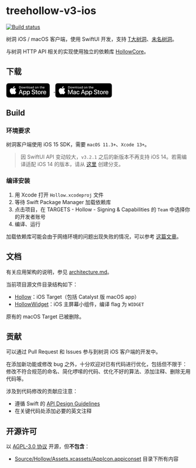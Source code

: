 # treehollow-v3-ios

[![Build status](https://build.appcenter.ms/v0.1/apps/ecb32276-29a0-4925-a8aa-f46d00effd10/branches/main/badge)](https://appcenter.ms)

树洞 iOS / macOS 客户端，使用 SwiftUI 开发，支持 [T大树洞](https://thuhole.com)、[未名树洞](https://www.pkuhollow.com)。

与树洞 HTTP API 相关的实现使用独立的依赖库 [HollowCore](https://github.com/liang2kl/HollowCore)。

## 下载

<a href='https://apps.apple.com/cn/app/treehollow/id1556835658'>
    <img align="center" height=40px src='Documentation/Assets/app_store_ios.svg' style="padding-right: 10px"/>
</a>
<a href='https://apps.apple.com/cn/app/treehollow/id1556835658'>
    <img align="center" height=40px src='Documentation/Assets/app_store_mac.svg'/>
</a>

## Build

### 环境要求

树洞客户端使用 iOS 15 SDK，需要 `macOS 11.3+`、`Xcode 13+`。

> 因 SwiftUI API 变动较大，`v3.2.1` 之后的新版本不再支持 iOS 14。若需编译适配 iOS 14 的版本，请从 [这里](https://github.com/treehollow/treehollow-v3-ios/tree/3c11bd733659530e76ea9fa53080eefe20215ac0)
 创建分支。

### 编译安装

1. 用 Xcode 打开 `Hollow.xcodeproj` 文件
2. 等待 Swift Package Manager 加载依赖库
3. 点击项目，在 TARGETS - Hollow - Signing & Capabilities 的 `Team` 中选择你的开发者账号
4. 编译、运行

加载依赖库可能会由于网络环境的问题出现失败的情况，可以参考 [这篇文章](https://gist.github.com/liang2kl/15237e23b06e737f036b8c1c3e5c0102)。

## 文档

有关应用架构的说明，参见 [architecture.md](Documentation/architecture.md)。

当前项目源文件目录结构如下：

- [Hollow](Source/Hollow)：iOS Target（包括 Catalyst 版 macOS app）
- [HollowWidget](Source/HollowWidget)：iOS 主屏幕小组件，编译 flag 为 `WIDGET`

原有的 macOS Target 已被删除。

## 贡献

可以通过 Pull Request 和 Issues 参与到树洞 iOS 客户端的开发中。

在添加新功能或修改 bug 之外，十分欢迎对已有代码进行优化，包括但不限于：修改不符合规范的命名、简化啰嗦的代码、优化不好的算法、添加注释、删除无用代码等。

涉及到代码修改的贡献应注意：

- 遵循 Swift 的 [API Design Guidelines](https://swift.org/documentation/api-design-guidelines/)
- 在关键代码处添加必要的英文注释

## 开源许可

以 [AGPL-3.0 协议](LICENSE) 开源，但**不包含**：

- [Source/Hollow/Assets.xcassets/AppIcon.appiconset](Source/Hollow/Assets.xcassets/AppIcon.appiconset) 目录下所有内容
